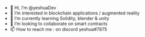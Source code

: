 - 👋 Hi, I’m @yeshuaDev
- 👀 I’m interested in blockchain applications / augmented reality
- 🌱 I’m currently learning Solidity, blender & unity
- 💞️ I’m looking to collaborate on smart contracts
- 📫 How to reach me : on discord yeshua#7875

<!---
yeshuaDev/yeshuaDev is a ✨ special ✨ repository because its `README.md` (this file) appears on your GitHub profile.
You can click the Preview link to take a look at your changes.
--->
